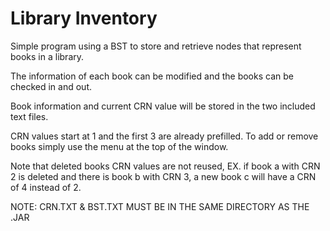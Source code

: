 # Library Inventory

Simple program using a BST to store and retrieve nodes that represent books in a library.

The information of each book can be modified and the books can be checked in and out.

Book information and current CRN value will be stored in the two included text files.

CRN values start at 1 and the first 3 are already prefilled. To add or remove books simply use the menu at the top of the window.

Note that deleted books CRN values are not reused, EX. if book a with CRN 2 is deleted and there is book b with CRN 3, a new book c will have a CRN of 4 instead of 2.

NOTE: CRN.TXT & BST.TXT MUST BE IN THE SAME DIRECTORY AS THE .JAR

